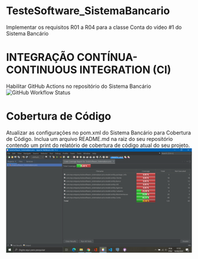 # TesteSoftware_SistemaBancario
Implementar os requisitos R01 a R04 para a classe Conta do vídeo #1 do Sistema Bancário

# INTEGRAÇÃO CONTÍNUA-CONTINUOUS INTEGRATION (CI)
Habilitar GitHub Actions no repositório do Sistema Bancário
![GitHub Workflow Status](https://img.shields.io/github/workflow/status/LidianeMarques/TesteSoftware_SistemaBancario/maven)





# Cobertura de Código
Atualizar as configurações no pom.xml do Sistema Bancário para Cobertura de Código. Inclua um arquivo README.md na raiz do seu repositório contendo um print do relatório de cobertura de código atual do seu projeto.
![Relatório de Cobertura](CoberturaCodigo_2020-08-18_171620.png)
